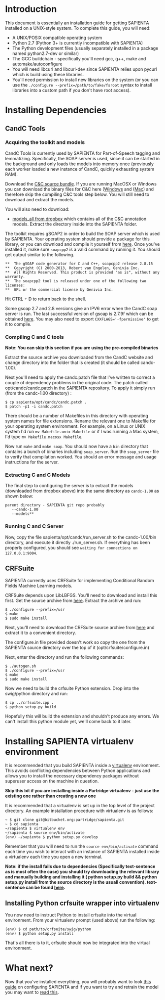 # Introduction

This document is essentially an installation guide for getting SAPIENTA installed on a UNIX-style system. To complete this guide, you will need:

* A UNIX/POSIX compatible operating system 
* Python 2.7 (Python 3+ is currently incompatible with SAPIENTA)
* The Python development files (usually separately installed in a package named
  python2.7-dev or similar)
* The GCC buildchain - specifically you'll need gcc, g++, make and
  automake/autoconfigure
* You will need libcurl and libcurl-dev since SAPIENTA relies upon pycurl which
  is build using these libraries.
* You'll need permission to install new libraries on the system (or you can use
  the `./configure --prefix=/path/to/fake/fsroot` syntax to install libraries
  into a custom path if you don't have root access).

# Installing Dependencies

## CandC Tools


### Acquiring the toolkit and models

CandC Tools is currently used by SAPIENTA for Part-of-Speech tagging and
lemmatizing. Specifically, the SOAP server is used, since it can be started in
the background and only loads the models into memory once (previously each
worker loaded a new instance of CandC, quickly exhausting system RAM).

Download the [C&C source bundle](https://www.dropbox.com/s/uoyu3jlr11wb9jd/candc-1.00.tbz2?dl=0). If you are running MacOSX or Windows you can download the binary files for C&C here ([Windows](https://www.dropbox.com/s/vxajm1870gf08za/candc-cygwin-1.00.tgz?dl=0) and ([Mac](https://www.dropbox.com/s/m7739wiaoxfl7lg/candc-macosxu-1.00.tgz?dl=0))
and therefore skip the compiling C&C tools step below. You will still need to download and extract the models.

You will also need to download:

 * [models_all from dropbox]() which contains all of the C&C annotation models. Extract the directory inside into the SAPIENTA folder.

The toolkit requires gSOAP2 in order to build the SOAP server which is used by
SAPIENTA. Your operating system should provide a package for this library, or
you can download and compile it yourself from
[here](http://sourceforge.net/project/showfiles.php?group_id=52781). Once
you've installed it, make sure `soapcpp2` is a valid command by running it. You
should get output similar to the following.

    **  The gSOAP code generator for C and C++, soapcpp2 release 2.8.15
    **  Copyright (C) 2000-2013, Robert van Engelen, Genivia Inc.
    **  All Rights Reserved. This product is provided "as is", without any warranty.
    **  The soapcpp2 tool is released under one of the following two licenses:
    **  GPL or the commercial license by Genivia Inc.

Hit CTRL + D to return back to the shell.

Some gsoap 2.7 and 2.8 versions give an IPV6 error when the CandC soap server is run. 
The last successful version of gsoap is 2.7.9f which can be obtained 
[here](http://sourceforge.net/projects/gsoap2/files/gSOAP/gSOAP%202.7.9f%20stable/). 
You may also need to export `CXXFLAGS='-fpermissive'` to get it to compile.

### Compiling C and C tools

**Note: You can skip this section if you are using the pre-compiled binaries**

Extract the source archive you downloaded from the CandC website and change
directory into the folder that is created (it should be called candc-1.00).

Next you'll need to apply the candc.patch file that I've written to correct a
couple of dependency problems in the original code. The patch called
opt/candc/candc.patch in the SAPIENTA repository. To apply it simply run (from
the candc-1.00 directory) :

    $ cp sapienta/opt/candc/candc.patch .
    $ patch -p1 -i candc.patch

There should be a number of Makefiles in this directory with operating system
names for file extensions. Rename the relevant one to Makefile for your
operating system environment. For example, on a Linux or UNIX system I'd run
`mv Makefile.unix Makefile` or if I was running a Mac system, I'd type `mv
Makefile.macosx Makefile`.

Now run `make` and `make soap`. You should now have a `bin` directory that contains
a bunch of binaries including `soap_server`. Run the `soap_server` file to
verify that compilation worked. You should an error message and usage
instructions for the server.

### Extracting C and C Models

The final step to configuring the server is to extract the models (downloaded from dropbox above) into the
same directory as `candc-1.00` as shown below:

    parent directory - SAPIENTA git repo probably
       --candc-1.00
       --models**


### Running C and C Server

Now, copy the file sapienta/opt/candc/run_server.sh to the candc-1.00/bin
directory, and execute it directly ./run_server.sh. If everything has been
properly configured, you should see `waiting for connections on
127.0.0.1:9004`. 


## CRFSuite

SAPIENTA currently uses CRFSuite for implementing Conditional Random Fields
Machine Learning models.

CRFSuite depends upon LibLBFGS. You'll need to download and install this first.
Get the source archive from
[here](https://github.com/downloads/chokkan/liblbfgs/liblbfgs-1.10.tar.gz).
Extract the archive and run:

    $ ./configure --prefix=/usr
    $ make
    $ sudo make install


Next, you'll need to download the CRFSuite source archive from
[here](https://github.com/chokkan/crfsuite/archive/master.zip) and extract it
to a convenient directory. 

The configure.in file provided doesn't work so copy the one from the SAPIENTA source directory over the top of it (opt/crfsuite/configure.in)

Next, enter the directory and run the following
commands:

    $ ./autogen.sh
    $ ./configure --prefix=/usr
    $ make
    $ sudo make install

Now we need to build the crfsuite Python extension. Drop into the swig/python
directory and run:

    $ cp ../crfsuite.cpp .
    $ python setup.py build

Hopefully this will build the extension and shouldn't produce any errors. We
can't install this python module yet, we'll come back to it later.

# Installing SAPIENTA virtualenv environment

It is recommended that you build SAPIENTA inside a
[virtualenv](http://www.virtualenv.org/en/latest/) environment. This avoids
conflicting dependencies between Python applications and allows you to install
the necessary dependency packages without superuser access on the machine in
question.

**Skip this bit if you are installing inside a Partridge virtualenv - just use the existing one rather than creating a new one**

It is recommended that a virtualenv is set up in the top level of the project directory.
An example installation procedure with virtualenv is as follows:
    
    ~ $ git clone git@bitbucket.org:partridge/sapienta.git
    ~ $ cd sapienta
    ~/sapienta $ virtualenv env
    ~/sapienta $ source env/bin/activate
    (env) ~/sapienta $ python setup.py develop
    
Remember that you will need to run the `source env/bin/activate` command each
time you wish to interact with an instance of SAPIENTA installed inside a
virtualenv each time you open a new terminal.

**Note: if the install fails due to dependencies (Specifically text-sentence as
is most often the case) you should try downloading the relevant library and
manually building and installing it ( python setup.py build && python setup.py
install from the source directory is the usuall convention). text-sentence can
be found [here](https://bitbucket.org/trebor74hr/text-sentence/).**

## Installing Python crfsuite wrapper into virtualenv

You now need to instruct Python to install crfsuite into the virtual
environment. From your virtualenv prompt (used above) run the following:

    (env) $ cd path/to/crfsuite/swig/python
    (env) $ python setup.py install

That's all there is to it, crfsuite should now be integrated into the virtual
environment.

# What next?

Now that you've installed everything, you will probably want to look [this
guide](https://bitbucket.org/partridge/sapienta/wiki/Configuration) on configuring SAPIENTA and if you want to try and retrain the model
you may want to [read
this](https://github.com/ravenscroftj/SAPIENTA/wiki/Training).
